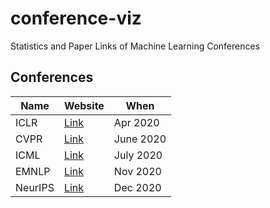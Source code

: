 # conference-viz
Statistics and Paper Links of Machine Learning Conferences 

## Conferences
| Name | Website | When |
| ---- | ------- | ---- |
| ICLR | [Link](https://iclr.cc/virtual_2020/index.html) | Apr 2020 |
| CVPR | [Link](http://cvpr2020.thecvf.com) | June 2020 |
| ICML | [Link](https://icml.cc/Conferences/2020) | July 2020 |
| EMNLP | [Link](https://2020.emnlp.org) | Nov 2020 |
| NeurIPS | [Link](https://nips.cc/Conferences/2020) | Dec 2020 |